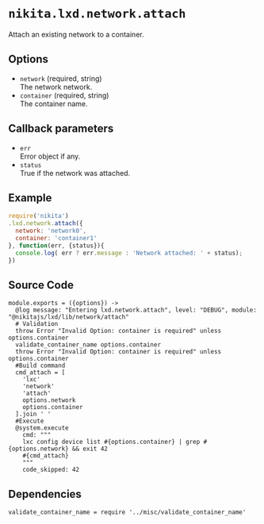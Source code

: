 
# `nikita.lxd.network.attach`

Attach an existing network to a container.

## Options

* `network` (required, string)   
  The network network.
* `container` (required, string)   
  The container name.

## Callback parameters

* `err`   
  Error object if any.
* `status`   
  True if the network was attached.

## Example

```js
require('nikita')
.lxd.network.attach({
  network: 'network0',
  container: 'container1'
}, function(err, {status}){
  console.log( err ? err.message : 'Network attached: ' + status);
})
```

## Source Code

    module.exports = ({options}) ->
      @log message: "Entering lxd.network.attach", level: "DEBUG", module: "@nikitajs/lxd/lib/network/attach"
      # Validation
      throw Error "Invalid Option: container is required" unless options.container
      validate_container_name options.container
      throw Error "Invalid Option: container is required" unless options.container
      #Build command
      cmd_attach = [
        'lxc'
        'network'
        'attach'
        options.network
        options.container
      ].join ' '
      #Execute
      @system.execute
        cmd: """
        lxc config device list #{options.container} | grep #{options.network} && exit 42
        #{cmd_attach}
        """
        code_skipped: 42

## Dependencies

    validate_container_name = require '../misc/validate_container_name'
